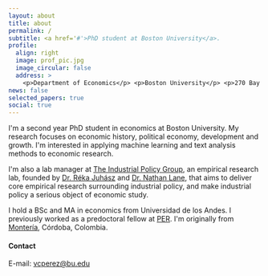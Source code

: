 ```yaml
---
layout: about
title: about
permalink: /
subtitle: <a href='#'>PhD student at Boston University</a>.
profile:
  align: right
  image: prof_pic.jpg
  image_circular: false
  address: >
    <p>Department of Economics</p> <p>Boston University</p> <p>270 Bay State Road</p> <p>Boston, MA.</p>
news: false
selected_papers: true
social: true
---
```


I'm a second year PhD student in economics at Boston University. My research focuses on economic history, political economy, development and growth. I'm interested in applying machine learning and text analysis methods to economic research.

I'm also a lab manager at <a href="https://www.industrialpolicygroup.com">The Industrial Policy Group</a>, an empirical research lab, founded by <a href="https://www.rjuhasz.com">Dr. Réka Juhász</a> and <a href="https://www.nathanlane.info">Dr. Nathan Lane</a>, that aims to deliver core empirical research surrounding industrial policy, and make industrial policy a serious object of economic study.

I hold a BSc and MA in economics from Universidad de los Andes. I previously
worked as a predoctoral fellow at <a href="https://econ.columbia.edu/per/">PER</a>. I'm originally from  <a href="https://en.wikipedia.org/wiki/Monteria"> Montería</a>, Córdoba, Colombia.

#### **Contact**

E-mail: <a href="mailto:vcperez@bu.edu">vcperez@bu.edu</a>



<!-- Put your address / P.O. box / other info right below your picture. You can also disable any these elements by editing `profile` property of the YAML header of your `_pages/about.md`. Edit `_bibliography/papers.bib` and Jekyll will render your [publications page](/al-folio/publications/) automatically. Link to your social media connections, too. This theme is set up to use [Font Awesome icons](http://fortawesome.github.io/Font-Awesome/) and [Academicons](https://jpswalsh.github.io/academicons/), like the ones below. Add your Facebook, Twitter, LinkedIn, Google Scholar, or just disable all of them. -->
